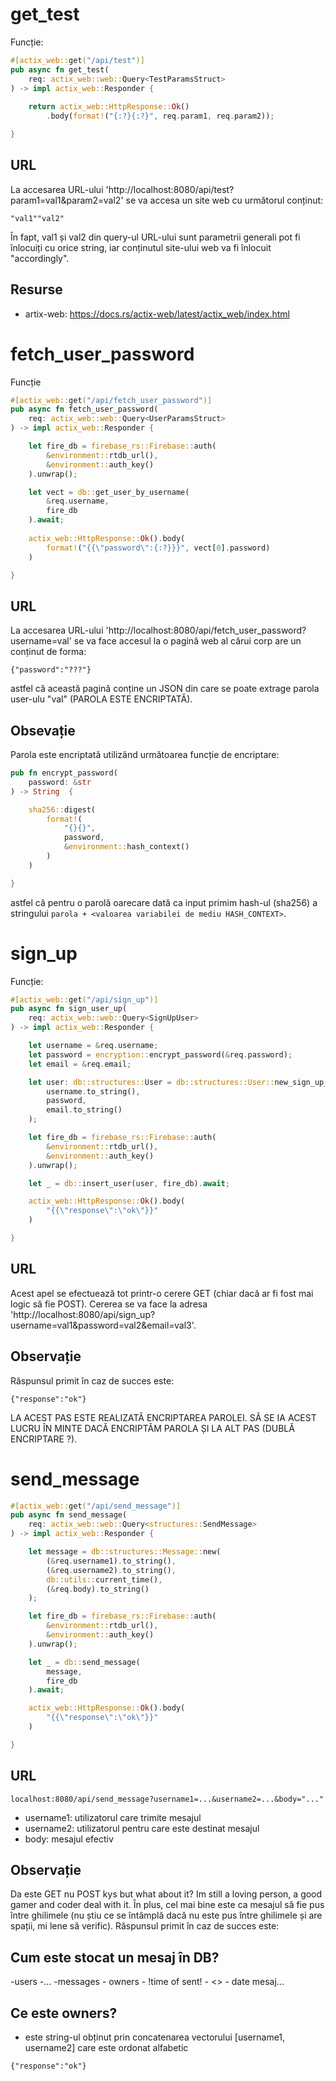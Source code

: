 # get_test

Funcție:

```rs
#[actix_web::get("/api/test")]
pub async fn get_test(
    req: actix_web::web::Query<TestParamsStruct>
) -> impl actix_web::Responder {
    
    return actix_web::HttpResponse::Ok()
        .body(format!("{:?}{:?}", req.param1, req.param2));

}
```

## URL

La accesarea URL-ului 'http://localhost:8080/api/test?param1=val1&param2=val2' se va accesa un site web cu următorul conținut:
```
"val1""val2"
```
În fapt, val1 și val2 din query-ul URL-ului sunt parametrii generali pot fi înlocuiți cu orice string, iar conținutul site-ului web va fi înlocuit "accordingly".

## Resurse
 - artix-web: https://docs.rs/actix-web/latest/actix_web/index.html

# fetch_user_password
Funcție
```rs
#[actix_web::get("/api/fetch_user_password")]
pub async fn fetch_user_password(
    req: actix_web::web::Query<UserParamsStruct>
) -> impl actix_web::Responder {

    let fire_db = firebase_rs::Firebase::auth(
        &environment::rtdb_url(),
        &environment::auth_key()
    ).unwrap();

    let vect = db::get_user_by_username(
        &req.username,
        fire_db
    ).await;
    
    actix_web::HttpResponse::Ok().body(
        format!("{{\"password\":{:?}}}", vect[0].password)
    )

}
```
## URL

La accesarea URL-ului 'http://localhost:8080/api/fetch_user_password?username=val' se va face accesul la o pagină web al cărui corp are un conținut de forma:

```
{"password":"???"}
```
astfel că această pagină conține un JSON din care se poate extrage parola user-ulu "val" (PAROLA ESTE ENCRIPTATĂ).

## Obsevație

Parola este encriptată utilizând următoarea funcție de encriptare:
```rs
pub fn encrypt_password(
    password: &str
) -> String  {

    sha256::digest(
        format!(
            "{}{}",
            password,
            &environment::hash_context()
        )
    )

}
```
astfel că pentru o parolă oarecare dată ca input primim hash-ul (sha256) a stringului ```parola + <valoarea variabilei de mediu HASH_CONTEXT>```.

# sign_up

Funcție:
```rs
#[actix_web::get("/api/sign_up")]
pub async fn sign_user_up(
    req: actix_web::web::Query<SignUpUser>
) -> impl actix_web::Responder {

    let username = &req.username;
    let password = encryption::encrypt_password(&req.password);
    let email = &req.email;

    let user: db::structures::User = db::structures::User::new_sign_up_user(
        username.to_string(),
        password,
        email.to_string()
    );

    let fire_db = firebase_rs::Firebase::auth(
        &environment::rtdb_url(),
        &environment::auth_key()
    ).unwrap();

    let _ = db::insert_user(user, fire_db).await;

    actix_web::HttpResponse::Ok().body(
        "{{\"response\":\"ok\"}}"
    )

}
```

## URL
Acest apel se efectuează tot printr-o cerere GET (chiar dacă ar fi fost mai logic să fie POST). Cererea se va face la adresa 'http://localhost:8080/api/sign_up?username=val1&password=val2&email=val3'. 

## Observație 
Răspunsul primit în caz de succes este:

```
{"response":"ok"}
```
LA ACEST PAS ESTE REALIZATĂ ENCRIPTAREA PAROLEI. SĂ SE IA ACEST LUCRU ÎN MINTE DACĂ ENCRIPTĂM PAROLA ȘI LA ALT PAS (DUBLĂ ENCRIPTARE ?).

# send_message

```rs
#[actix_web::get("/api/send_message")]
pub async fn send_message(
    req: actix_web::web::Query<structures::SendMessage>
) -> impl actix_web::Responder {

    let message = db::structures::Message::new(
        (&req.username1).to_string(),
        (&req.username2).to_string(),
        db::utils::current_time(),
        (&req.body).to_string()
    );

    let fire_db = firebase_rs::Firebase::auth(
        &environment::rtdb_url(),
        &environment::auth_key()
    ).unwrap();

    let _ = db::send_message(
        message,
        fire_db
    ).await;

    actix_web::HttpResponse::Ok().body(
        "{{\"response\":\"ok\"}}"
    )

}
```

## URL
```
localhost:8080/api/send_message?username1=...&username2=...&body="..."
```
 - username1: utilizatorul care trimite mesajul
 - username2: utilizatorul pentru care este destinat mesajul
 - body: mesajul efectiv

## Observație
Da este GET nu POST kys but what about it? Im still a loving person, a good gamer and coder deal with it. În plus, cel mai bine este ca mesajul să fie pus între ghilimele (nu știu ce se întâmplă dacă nu este pus între ghilimele și are spații, mi lene să verific). Răspunsul primit în caz de succes este:

## Cum este stocat un mesaj în DB?

-users
    -...
-messages
    - owners
        - !time of sent!
            - <<random string>>
                - date mesaj...

## Ce este owners?
 - este string-ul obținut prin concatenarea vectorului [username1, username2] care este ordonat alfabetic

```
{"response":"ok"}
```
